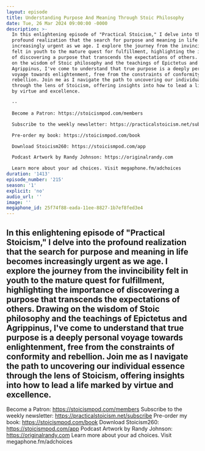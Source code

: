 ```yaml
---
layout: episode
title: Understanding Purpose And Meaning Through Stoic Philosophy
date: Tue, 26 Mar 2024 09:00:00 -0000
description: >-
  In this enlightening episode of "Practical Stoicism," I delve into the
  profound realization that the search for purpose and meaning in life becomes
  increasingly urgent as we age. I explore the journey from the invincibility
  felt in youth to the mature quest for fulfillment, highlighting the importance
  of discovering a purpose that transcends the expectations of others. Drawing
  on the wisdom of Stoic philosophy and the teachings of Epictetus and
  Agrippinus, I've come to understand that true purpose is a deeply personal
  voyage towards enlightenment, free from the constraints of conformity and
  rebellion. Join me as I navigate the path to uncovering our individual essence
  through the lens of Stoicism, offering insights into how to lead a life marked
  by virtue and excellence.

  --

  Become a Patron: https://stoicismpod.com/members

  Subscribe to the weekly newsletter: https://practicalstoicism.net/subscribe

  Pre-order my book: https://stoicismpod.com/book

  Download Stoicism260: https://stoicismpod.com/app

  Podcast Artwork by Randy Johnson: https://originalrandy.com

  Learn more about your ad choices. Visit megaphone.fm/adchoices
duration: '1413'
episode_number: '215'
season: '1'
explicit: 'no'
audio_url: ''
image: ''
megaphone_id: 25f74f88-eada-11ee-8827-1b7ef8fed3e4
---
```


In this enlightening episode of "Practical Stoicism," I delve into the profound realization that the search for purpose and meaning in life becomes increasingly urgent as we age. I explore the journey from the invincibility felt in youth to the mature quest for fulfillment, highlighting the importance of discovering a purpose that transcends the expectations of others. Drawing on the wisdom of Stoic philosophy and the teachings of Epictetus and Agrippinus, I've come to understand that true purpose is a deeply personal voyage towards enlightenment, free from the constraints of conformity and rebellion. Join me as I navigate the path to uncovering our individual essence through the lens of Stoicism, offering insights into how to lead a life marked by virtue and excellence.
--
Become a Patron: https://stoicismpod.com/members
Subscribe to the weekly newsletter: https://practicalstoicism.net/subscribe
Pre-order my book: https://stoicismpod.com/book
Download Stoicism260: https://stoicismpod.com/app
Podcast Artwork by Randy Johnson: https://originalrandy.com
Learn more about your ad choices. Visit megaphone.fm/adchoices